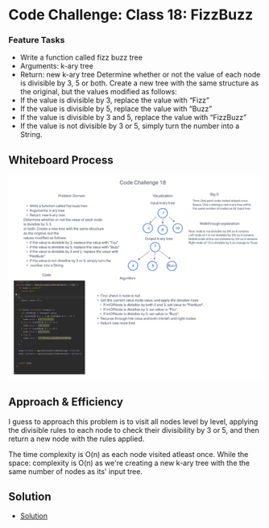 # Code Challenge: Class 18: FizzBuzz
### Feature Tasks

* Write a function called fizz buzz tree
* Arguments: k-ary tree
* Return: new k-ary tree
  Determine whether or not the value of each node is divisible by 3, 5 or both. Create a new tree with the same structure as the original, but the values modified as follows:
* If the value is divisible by 3, replace the value with “Fizz”
* If the value is divisible by 5, replace the value with “Buzz”
* If the value is divisible by 3 and 5, replace the value with “FizzBuzz”
* If the value is not divisible by 3 or 5, simply turn the number into a String.

## Whiteboard Process
![Whiteboard ](./cc18.png)

## Approach & Efficiency
I guess to approach this problem is to visit all nodes level by level, applying the divisible rules to each node to check their divisibility by 3 or 5, and then return a new node with the rules applied.

The time complexity is O(n) as each node visited atleast once. While the space: complexity is O(n) as we're creating a new k-ary tree with the the same number of nodes as its' input tree.

## Solution
* [Solution](https://github.com/jennisung/data-structures-and-algorithms/blob/main/java/datastructures/lib/src/main/java/datastructures/tree/BinaryTree.java )

